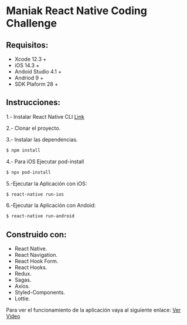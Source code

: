 # Maniak React Native Coding Challenge

## Requisitos:
- Xcode 12.3 +
- iOS 14.3 +
- Andoid Studio 4.1 +
- Andriod 9 +
- SDK Plaform 28 +

## Instrucciones:
1.- Instalar React Native CLI [Link](https://reactnative.dev/docs/environment-setup)

2.- Clonar el proyecto.

3.- Instalar las dependencias.
```sh
$ npm install
```
4.- Para iOS Ejecutar pod-install
```sh
$ npx pod-install
```
5.-Ejecutar la Aplicación con iOS:
```sh
$ react-native run-ios
```
6.-Ejecutar la Aplicación con Andoid:
```sh
$ react-native run-android
```

## Construido con:
- React Native.
- React Navigation.
- React Hook Form.
- React Hooks.
- Redux.
- Sagas.
- Axios.
- Styled-Components.
- Lottie.

Para ver el funcionamiento de la aplicación vaya al siguiente enlace: [Ver Video](https://youtu.be/4LBfzSIhNvo)
